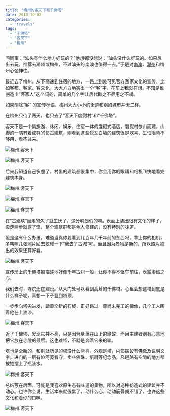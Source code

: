 ```yaml
---
title: "梅州的客天下和千佛塔"
date: 2013-10-02
categories: 
  - "travels"
tags: 
  - "千佛塔"
  - "客天下"
  - "梅州"
---
```


问同事：“汕头有什么地方好玩的？”他想都没想说：“汕头没什么好玩的。如果想出去玩，推荐去潮州或梅州，不过汕头的南澳也值得一去。”于是对[南澳](http://www.jfsay.com/archives/800.html "南澳小记")、[潮州](http://www.jfsay.com/archives/365.html "这个夏天汕头游")和梅州心弛神往。

最近去了梅州。从下高速到住宿的地方，一路上到处可见官方客家文化的宣传，比如客都、客家、客文化，大大方方地突出一个“客”字。在车上我就在想，不知是谁创造出“客家人”这个词的，简单的几个字让后代取之不尽用之不竭。

如果刨除“客” 的宣传标语，梅州大大小小的街道和别的城市并无二样。

在梅州只待了两天，也只去了“客天下度假村”和“千佛塔”。

客天下是一个集旅游、休闲、娱乐、住宿一体的度假式酒店，度假村依山而建，山脚的一隅有着成群的仿古建筑，刚看到这些灰瓦白墙的建筑很是欢喜，生怕眼睛不够用，看不过来。

![梅州.客天下](images/10053787136_abac1350b5_z.jpg)

![梅州.客天下](images/10053749065_5b3c29ef9c_z.jpg)

后来我知道自己多虑了，村里的建筑都很集中，你会用你的眼睛和相机飞快地看完建筑本身。

![梅州.客天下](images/10053836823_81ae4e0f5d_z.jpg)

![梅州.客天下](images/10053813426_0cf1901413_z.jpg)

![梅州.客天下](images/10053850876_4b7716a880_z.jpg)

在“古建筑”里走的久了就生厌了，这分明是假的嘛。表面上装出很有文化的样子，没走两步就露了馅。整个建筑群都是今人修建的，没有特别的味道。

但是这有什么办法，难道当真你要看到几百年几千年前的东西吗。拿上你的相机，多喀嚓几张照片回去炫耀一下“我去了古城”吧。而且因为景物是新的，所以照片照出的效果还算好看。

![梅州.客天下](images/10053749536_1cf353d20b_z.jpg)

宣传册上的千佛塔被描述地好像千年古刹一般，让你不得不驱车前往，表露虔诚之心。

我们去时，寺院还在建设。从大门处可以看到高耸的千佛塔，心里会想这塔到底是什么样子呢，真想一下子登到塔顶。

一步步向塔尖进发，踏着全新的石板，正好路过一尊尚未完工的佛像，几个工人围着他在上油漆。

![梅州.客天下](images/10053804314_09d4fcdd07_z.jpg)

近了千佛塔，发现它并不高，只是因为坐落在山上的缘故，而且主建者别有心意地把它放在寺院的最后。这也难怪，不就是奔着它来的嘛。

塔也是全新的，和别处所见的塔没什么两样。外观是塔，内部摆设有佛像及说明文字。进门的一层有位阿婆看守，卖些佛珠、纸扇等纪念品，凡是略有空隙的地方都被她摆上了瓶装水。

![梅州.客天下](images/10053706275_6d55f2ffe8_z.jpg)

总结写在后面，可能是我喜欢原生态有味道的景物，所以对这种仿造式的建筑并不动心。也许你会说，生活本来就很累了，动什么心，动动筋骨就不错了，也许这些文化和着你的口味。

![梅州.客天下](images/10053854595_bf171ba194_z.jpg)
